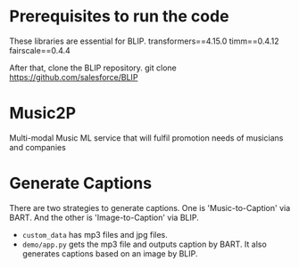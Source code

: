 
# Prerequisites to run the code
These libraries are essential for BLIP.
transformers==4.15.0
timm==0.4.12
fairscale==0.4.4

After that, clone the BLIP repository.
git clone https://github.com/salesforce/BLIP



# Music2P
Multi-modal Music ML service that will fulfil promotion needs of musicians and companies 

# Generate Captions
There are two strategies to generate captions. One is 'Music-to-Caption' via BART. And the other is 'Image-to-Caption' via BLIP.
* ```custom_data``` has mp3 files and jpg files.
* ```demo/app.py``` gets the mp3 file and outputs caption by BART. It also generates captions based on an image by BLIP.

